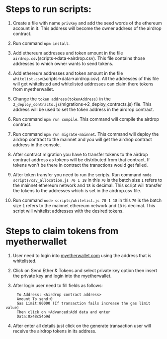 # Steps to run scripts:

1. Create a file with name `privKey` and add the seed words of the ethereum account in it. This address will become the owner address of the airdrop contract.

2. Run command `npm install`.

3. Add ethereum addresses and token amount in the file `airdrop.csv`(scripts->data->airdrop.csv). This file contains those addresses to which owner wants to send tokens.

4. Add ethereum addresses and token amount in the file `whitelist.csv`(scripts->data->airdrop.csv). All the addresses of this file will get whitelisted and whitelisted addresses can claim there tokens from myetherwallet.

5. Change the `token address(tokenAddress)` in the `2_deploy_contracts.js`(migrations->2_deploy_contracts.js) file. This address will be used to set the token address in the airdrop contract.

6. Run command `npm run compile`. This command will compile the airdrop contract.

7. Run command `npm run migrate-mainnet`. This command will deploy the airdrop contract to the mainnet and you will get the airdrop contract address in the console.

8. After contract migration you have to transfer tokens to the airdrop contract address as tokens will be distributed from that contract. If tokens won't be there in contract the transctions would get failed.

9. After token transfer you need to run the scripts. Run command `node scripts/csv_allocation.js 70 1 18` in this `70` is the batch size `1` refers to the mainnet ethereum network and `18` is decimal. This script will transfer the tokens to the addresses which is set in the airdrop.csv file.

10. Run command `node scripts/whitelist.js 70 1 18` in this `70` is the batch size `1` refers to the mainnet ethereum network and `18` is decimal. This script will whitelist addresses with the desired tokens.

# Steps to claim tokens from myetherwallet

1. User need to login into [myetherwallet.com](https://www.myetherwallet.com/) using the address that is whitelisted.

2. Click on Send Ether & Tokens and select private key option then insert the private key and login into the myetherwallet.

3. After login user need to fill fields as follows:
> 
	     To Address: <Airdrop contract address>
	     Amount To send:0
	     Gas Limit:80000 (If transaction fails increase the gas limit value)
 	     Then click on +Advanced:Add data and enter 
         Data:0x48c54b9d
	
4. After enter all details just click on the generate transaction user will receive the airdrop tokens in its address.





